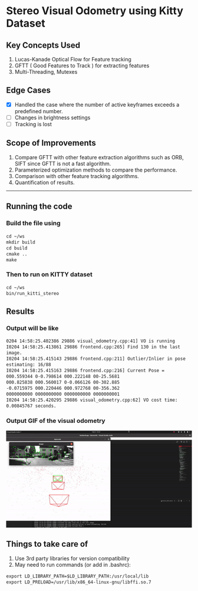# Stereo Visual Odometry using Kitty Dataset

## Key Concepts Used
1. Lucas-Kanade Optical Flow for Feature tracking
2. GFTT ( Good Features to Track ) for extracting features
3. Multi-Threading, Mutexes

## Edge Cases
- [x] Handled the case where the number of active keyframes exceeds a predefined number.
- [ ] Changes in brightness settings
- [ ] Tracking is lost

## Scope of Improvements
1. Compare GFTT with other feature extraction algorithms such as ORB, SIFT since GFTT is not a fast algorithm.
2. Parameterized optimization methods to compare the performance.
3. Comparison with other feature tracking algorithms.
4. Quantification of results.

---

## Running the code
### Build the file using
```
cd ~/ws
mkdir build
cd build
cmake ..
make
```
### Then to run on KITTY dataset

```
cd ~/ws
bin/run_kitti_stereo
```

## Results

### Output will be like

```
0204 14:58:25.402386 29886 visual_odometry.cpp:41] VO is running
I0204 14:58:25.413861 29886 frontend.cpp:265] Find 130 in the last image.
I0204 14:58:25.415143 29886 frontend.cpp:211] Outlier/Inlier in pose estimating: 16/88
I0204 14:58:25.415163 29886 frontend.cpp:216] Current Pose = 
000.559344 0-0.798614 000.222148 00-25.5681
000.825838 000.560017 0-0.066126 00-302.885
-0.0715975 000.220446 000.972768 00-356.362
0000000000 0000000000 0000000000 0000000001
I0204 14:58:25.420295 29886 visual_odometry.cpp:62] VO cost time: 0.00845767 seconds.
```

### Output GIF of the visual odometry
![Output](result.gif)

## Things to take care of
1. Use 3rd party libraries for version compatibility
2. May need to run commands (or add in .bashrc):
```
export LD_LIBRARY_PATH=$LD_LIBRARY_PATH:/usr/local/lib
export LD_PRELOAD=/usr/lib/x86_64-linux-gnu/libffi.so.7
```